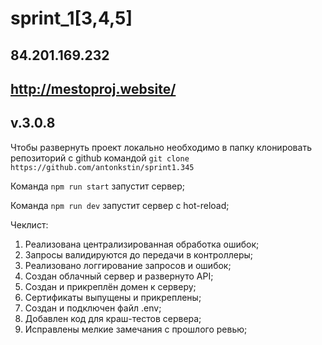 # sprint_1[3,4,5]

## 84.201.169.232
## http://mestoproj.website/

## v.3.0.8

Чтобы развернуть проект локально необходимо в папку
клонировать репозиторий с github командой 
`git clone https://github.com/antonkstin/sprint1.345`

Команда `npm run start` запустит сервер;

Команда `npm run dev` запустит сервер с hot-reload;

Чеклист:

1. Реализована централизированная обработка ошибок;
2. Запросы валидируются до передачи в контроллеры;
3. Реализовано логгирование запросов и ошибок;
4. Создан облачный сервер и развернуто API;
5. Создан и прикреплён домен к серверу;
6. Сертификаты выпущены и прикреплены;
7. Создан и подключен файл .env;
8. Добавлен код для краш-тестов сервера;
9. Исправлены мелкие замечания с прошлого ревью;
